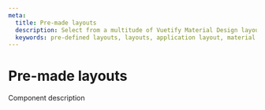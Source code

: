 ```yaml
---
meta:
  title: Pre-made layouts
  description: Select from a multitude of Vuetify Material Design layouts built to help kickstart your application.
  keywords: pre-defined layouts, layouts, application layout, material design layouts
---
```


# Pre-made layouts

Component description

<entry-ad />

<backmatter />
